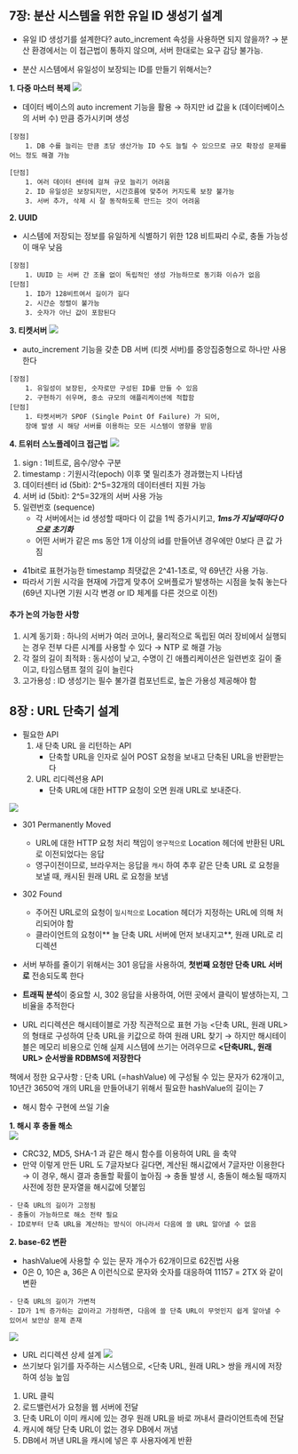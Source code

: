 ## 7장: 분산 시스템을 위한 유일 ID 생성기 설계

- 유일 ID 생성기를 설계한다? auto_increment 속성을 사용하면 되지 않을까?
→ 분산 환경에서는 이 접근법이 통하지 않으며, 서버 한대로는 요구 감당 불가능.

- 분산 시스템에서 유일성이 보장되는 ID를 만들기 위해서는?

**1. 다중 마스터 복제**
![](https://velog.velcdn.com/images/eunz_juu/post/3980a2ae-df6f-4ca6-b20a-f8207652ef1c/image.png)
- 데이터 베이스의 auto increment 기능을 활용 
→ 하지만 id 값을 k (데이터베이스의 서버 수) 만큼 증가시키며 생성
	
```
[장점] 
	1. DB 수를 늘리는 만큼 초당 생산가능 ID 수도 늘릴 수 있으므로 규모 확장성 문제를 어느 정도 해결 가능

[단점]
    1. 여러 데이터 센터에 걸쳐 규모 늘리기 어려움
    2. ID 유일성은 보장되지만, 시간흐름에 맞추어 커지도록 보장 불가능
    3. 서버 추가, 삭제 시 잘 동작하도록 만드는 것이 어려움
```
**2. UUID**
- 시스템에 저장되는 정보를 유일하게 식별하기 위한 128 비트짜리 수로, 충돌 가능성이 매우 낮음
```
[장점] 
	1. UUID 는 서버 간 조율 없이 독립적인 생성 가능하므로 동기화 이슈가 없음
[단점] 
	1. ID가 128비트여서 길이가 길다
    2. 시간순 정렬이 불가능
    3. 숫자가 아닌 값이 포함된다
```

**3. 티켓서버**
![](https://velog.velcdn.com/images/eunz_juu/post/9e49d55c-cb9a-499b-be02-2c595da3e4c6/image.png)
- auto_increment 기능을 갖춘 DB 서버 (티켓 서버)를 중앙집중형으로 하나만 사용한다

```
[장점]
	1. 유일성이 보장된, 숫자로만 구성된 ID를 만들 수 있음
    2. 구현하기 쉬우며, 중소 규모의 애플리케이션에 적합함
[단점]
	1. 타켓서버가 SPOF (Single Point Of Failure) 가 되어, 
    장애 발생 시 해당 서버를 이용하는 모든 시스템이 영향을 받음
```

**4. 트위터 스노플레이크 접근법**
![](https://velog.velcdn.com/images/eunz_juu/post/b655d639-4a31-4f17-9209-8db7b2f22c41/image.png)

1. sign : 1비트로, 음수/양수 구분
2. timestamp : 기원시각(epoch) 이후 몇 밀리초가 경과했는지 나타냄
3. 데이터센터 id (5bit): 2^5=32개의 데이터센터 지원 가능
4. 서버 id (5bit): 2^5=32개의 서버 사용 가능
5. 일련번호 (sequence)
	- 각 서버에서는 id 생성할 때마다 이 값을 1씩 증가시키고, **_1ms가 지날때마다 0으로 초기화_**
    - 어떤 서버가 같은 ms 동안 1개 이상의 id를 만들어낸 경우에만 0보다 큰 값 가짐

- 41bit로 표현가능한 timestamp 최댓값은 2^41-1초로, 약 69년간 사용 가능.
- 따라서 기원 시각을 현재에 가깝게 맞추어 오버플로가 발생하는 시점을 늦춰 놓는다
(69년 지나면 기원 시각 변경 or ID 체계를 다른 것으로 이전)


#### 추가 논의 가능한 사항
1. 시계 동기화 : 하나의 서버가 여러 코어나, 물리적으로 독립된 여러 장비에서 실행되는 경우 전부 다른 시계를 사용할 수 있다
→ NTP 로 해결 가능
2. 각 절의 길이 최적화 : 동시성이 낮고, 수명이 긴 애플리케이션은 일련번호 길이 줄이고, 타임스탬프 절의 길이 늘린다
3. 고가용성 : ID 생성기는 필수 불가결 컴포넌트로, 높은 가용성 제공해야 함


## 8장 : URL 단축기 설계

- 필요한 API
	1. 새 단축 URL 을 리턴하는 API
    	- 단축할 URL을 인자로 실어 POST 요청을 보내고 단축된 URL을 반환받는다
	2. URL 리디렉션용 API
    	- 단축 URL에 대한 HTTP 요청이 오면 원래 URL로 보내준다. 

![](https://velog.velcdn.com/images/eunz_juu/post/4d78dfee-fe73-4ad7-99c4-a7c6bc6ca462/image.png)

- 301 Permanently Moved
	
    - URL에 대한 HTTP 요청 처리 책임이 `영구적으로` Location 헤더에 반환된 URL로 이전되었다는 응답
    - 영구이전이므로, 브라우저는 응답을 `캐시` 하여 추후 같은 단축 URL 로 요청을 보낼 때, 캐시된 원래 URL 로 요청을 보냄
    
- 302 Found
	
    - 주어진 URL로의 요청이 `일시적으로` Location 헤더가 지정하는 URL에 의해 처리되어야 함
    - 클라이언트의 요청이** 늘 단축 URL 서버에 먼저 보내지고**, 원래 URL로 리디렉션

- 서버 부하를 줄이기 위해서는 301 응답을 사용하여, **첫번째 요청만 단축 URL 서버로** 전송되도록 한다
- **트래픽 분석**이 중요할 시, 302 응답을 사용하여, 어떤 곳에서 클릭이 발생하는지, 그 비율을 추적한다

- URL 리디렉션은 해시테이블로 가장 직관적으로 표현 가능 
<단축 URL, 원래 URL> 의 형태로 구성하여 단축 URL을 키값으로 하여 원래 URL 찾기
→ 하지만 해시테이블은 메모리 비용으로 인해 실제 시스템에 쓰기는 어려우므로 **<단축URL, 원래 URL> 순서쌍을 RDBMS에 저장한다**

책에서 정한 요구사항 : 단축 URL (=hashValue) 에 구성될 수 있는 문자가 62개이고, 10년간 3650억 개의 URL을 만들어내기 위해서 필요한 hashValue의 길이는 7

- 해시 함수 구현에 쓰일 기술

**1. 해시 후 충돌 해소**	
![](https://velog.velcdn.com/images/eunz_juu/post/f20e1660-9ab5-4655-afb2-81b55b3e83c7/image.png)

- CRC32, MD5, SHA-1 과 같은 해시 함수를 이용하여 URL 을 축약
- 만약 이렇게 만든 URL 도 7글자보다 길다면, 계산된 해시값에서 7글자만 이용한다 
    → 이 경우, 해시 결과 충돌할 확률이 높아짐
    → 충돌 발생 시, 충돌이 해소될 때까지 사전에 정한 문자열을 해시값에 덧붙임

```
- 단축 URL의 길이가 고정됨
- 충돌이 가능하므로 해소 전략 필요
- ID로부터 단축 URL을 계산하는 방식이 아니라서 다음에 쓸 URL 알아낼 수 없음
```

**2. base-62 변환**
- hashValue에 사용할 수 있는 문자 개수가 62개이므로 62진법 사용
- 0은 0, 10은 a, 36은 A 이런식으로 문자와 숫자를 대응하여 11157 = 2TX 와 같이 변환

```
- 단축 URL의 길이가 가변적
- ID가 1씩 증가하는 값이라고 가정하면, 다음에 쓸 단축 URL이 무엇인지 쉽게 알아낼 수 있어서 보안상 문제 존재
```

![](https://velog.velcdn.com/images/eunz_juu/post/7ee55e75-e56e-4e26-a6c0-b9424bb4b796/image.png)

- URL 리디렉션 상세 설계
![](https://velog.velcdn.com/images/eunz_juu/post/4aaccb74-5b09-4f06-bad0-1d66337c552a/image.png)
- 쓰기보다 읽기를 자주하는 시스템으로, <단축 URL, 원래 URL> 쌍을 캐시에 저장하여 성능 높임

1. URL 클릭
2. 로드밸런서가 요청을 웹 서버에 전달
3. 단축 URL이 이미 캐시에 있는 경우 원래 URL을 바로 꺼내서 클라이언트측에 전달
4. 캐시에 해당 단축 URL이 없는 경우 DB에서 꺼냄
5. DB에서 꺼낸 URL을 캐시에 넣은 후 사용자에게 반환